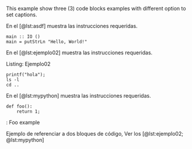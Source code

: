 This example show three (3) code blocks examples with different option to set captions.

En el [@lst:asdf] muestra las instrucciones requeridas.

~~~{#lst:asdf .haskell caption="este es el caption"}
main :: IO ()
main = putStrLn "Hello, World!"
~~~



En el [@lst:ejemplo02] muestra las instrucciones requeridas.

Listing: Ejemplo02

~~~{#lst:ejemplo02 .bash}
printf("hola");
ls -l
cd ..
~~~

En el [@lst:mypython] muestra las instrucciones requeridas.


```{#lst:mypython .python .numberLines}
def foo():
    return 1;
```

: Foo example



Ejemplo de referenciar a dos bloques de código, Ver los [@lst:ejemplo02; @lst:mypython]